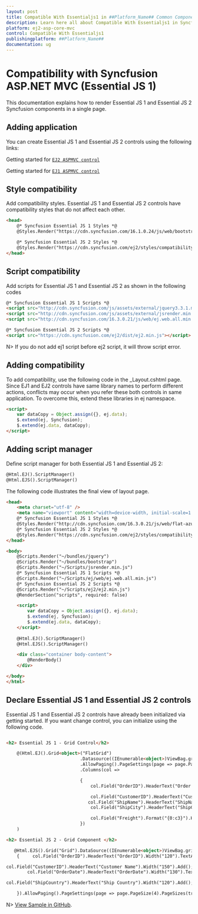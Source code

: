 ```yaml
---
layout: post
title: Compatible With Essentialjs1 in ##Platform_Name## Common Component
description: Learn here all about Compatible With Essentialjs1 in Syncfusion ##Platform_Name## Common component of Syncfusion Essential JS 2 and more.
platform: ej2-asp-core-mvc
control: Compatible With Essentialjs1
publishingplatform: ##Platform_Name##
documentation: ug
---
```


# Compatibility with Syncfusion ASP.NET MVC (Essential JS 1)

This documentation explains how to render  Essential JS 1 and Essential JS 2 Syncfusion components in a single page.

## Adding application

You can create Essential JS 1 and Essential JS 2 controls using the following links:

Getting started for [`EJ2 ASPMVC control`](https://ej2.syncfusion.com/aspnetmvc/documentation/grid/getting-started-mvc/)

Getting started for [`EJ1 ASPMVC control`](https://help.syncfusion.com/aspnetmvc/grid/getting-started)

## Style compatibility

Add compatibility styles. Essential JS 1 and Essential JS 2 controls have compatibility styles that do not affect each other.

```html
<head>
    @* Syncfusion Essential JS 1 Styles *@
    @Styles.Render("https://cdn.syncfusion.com/16.1.0.24/js/web/bootstrap-theme/ej.web.all.compatibility.min.css")

    @* Syncfusion Essential JS 2 Styles *@
    @Styles.Render("https://cdn.syncfusion.com/ej2/styles/compatibility/material.css")
</head>
```

## Script compatibility

Add scripts for Essential JS 1 and Essential JS 2 as shown in the following codes

```html
@* Syncfusion Essential JS 1 Scripts *@
<script src="http://cdn.syncfusion.com/js/assets/external/jquery3.3.1.min.js"></script>
<script src="http://cdn.syncfusion.com/js/assets/external/jsrender.min.js"></script>
<script src="http://cdn.syncfusion.com/16.3.0.21/js/web/ej.web.all.min.js"></script>

@* Syncfusion Essential JS 2 Scripts *@
<script src="https://cdn.syncfusion.com/ej2/dist/ej2.min.js"></script>
```

N> If you do not add ej1 script before ej2 script, it will throw script error.

## Adding compatibility

To add compatibility, use the following code in the _Layout.cshtml page. Since EJ1 and EJ2 controls have same library names to perform different actions, conflicts may occur when you refer these both controls in same application. To overcome this, extend these libraries in ej namespace.

```html
<script>
    var dataCopy = Object.assign({}, ej.data);
    $.extend(ej, Syncfusion);
    $.extend(ej.data, dataCopy);
</script>
```

## Adding script manager

Define script manager for both Essential JS 1 and Essential JS 2:

```html
@Html.EJ().ScriptManager()
@Html.EJS().ScriptManager()
```

The following code illustrates the final view of layout page.

```html
<head>
    <meta charset="utf-8" />
    <meta name="viewport" content="width=device-width, initial-scale=1.0">
    @* Syncfusion Essential JS 1 Styles *@
    @Styles.Render("http://cdn.syncfusion.com/16.3.0.21/js/web/flat-azure/ej.web.all.min.css")
    @* Syncfusion Essential JS 2 Styles *@
    @Styles.Render("https://cdn.syncfusion.com/ej2/styles/compatibility/material.css")
</head>

<body>
    @Scripts.Render("~/bundles/jquery")
    @Scripts.Render("~/bundles/bootstrap")
    @Scripts.Render("~/Scripts/jsrender.min.js")
    @* Syncfusion Essential JS 1 Scripts *@
    @Scripts.Render("~/Scripts/ej/web/ej.web.all.min.js")
    @* Syncfusion Essential JS 2 Scripts *@
    @Scripts.Render("~/Scripts/ej2/ej2.min.js")
    @RenderSection("scripts", required: false)

    <script>
        var dataCopy = Object.assign({}, ej.data);
        $.extend(ej, Syncfusion);
        $.extend(ej.data, dataCopy);
    </script>
     
    @Html.EJ().ScriptManager()
    @Html.EJS().ScriptManager()

    <div class="container body-content">
        @RenderBody()
    </div>

</body>
</html>
```

## Declare Essential JS 1 and Essential JS 2 controls

Essential JS 1 and Essential JS 2 controls have already been initialized via getting started. If you want change control, you can initialize using the following code.

```html

<h2> Essential JS 1 - Grid Control</h2>

    @(Html.EJ().Grid<object>("FlatGrid")
                            .Datasource((IEnumerable<object>)ViewBag.gridData)
                            .AllowPaging().PageSettings(page => page.PageSize(4))
                            .Columns(col =>

                            {
                                col.Field("OrderID").HeaderText("Order ID").TextAlign(TextAlign.Right).Width(75).Add();

                                col.Field("CustomerID").HeaderText("CustomerID").Width(80).Add();
                               col.Field("ShipName").HeaderText("ShipName").Width(100).Add();
                                col.Field("ShipCity").HeaderText("ShipCity").Width(100).Add();

                                col.Field("Freight").Format("{0:c3}").HeaderText("Freight").Width(80).TextAlign(TextAlign.Right).Add();
                            })
    )

<h2> Essential JS 2 - Grid Component </h2>

   @Html.EJS().Grid("Grid").DataSource((IEnumerable<object>)ViewBag.gridData).Columns(col =>
    {     col.Field("OrderID").HeaderText("OrderID").Width("120").TextAlign(Syncfusion.EJ2.Grids.TextAlign.Right).Add();

col.Field("CustomerID").HeaderText("Customer Name").Width("150").Add();
        col.Field("OrderDate").HeaderText("OrderDate").Width("130").TextAlign(Syncfusion.EJ2.Grids.TextAlign.Right).Format("yMd").Add();

col.Field("ShipCountry").HeaderText("Ship Country").Width("120").Add();

    }).AllowPaging().PageSettings(page => page.PageSize(4).PageSizes(true)).Render()

```
N> [View Sample in GitHub](https://github.com/SyncfusionExamples/ej2-aspmvc-ej1compatibility).
